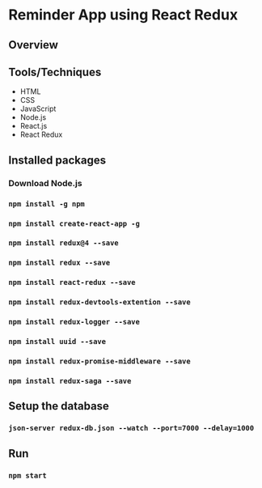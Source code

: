 # Reminder App using React Redux

## Overview

## Tools/Techniques
- HTML
- CSS
- JavaScript
- Node.js
- React.js
- React Redux

## Installed packages
### Download Node.js
### `npm install -g npm`
### `npm install create-react-app -g`
### `npm install redux@4 --save`
### `npm install redux --save`
### `npm install react-redux --save`
### `npm install redux-devtools-extention --save`
### `npm install redux-logger --save`
### `npm install uuid --save`
### `npm install redux-promise-middleware --save`
### `npm install redux-saga --save`

## Setup the database
### `json-server redux-db.json --watch --port=7000 --delay=1000`

## Run
### `npm start`

